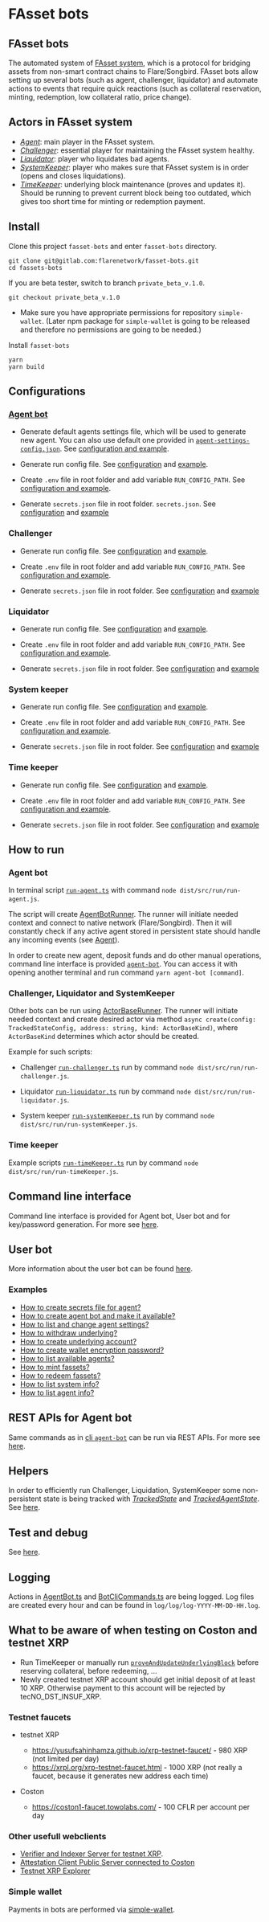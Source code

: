 # FAsset bots

## FAsset bots

The automated system of [FAsset system](https://github.com/flare-labs-ltd/fassets), which is a protocol for bridging assets from non-smart contract chains to Flare/Songbird. FAsset bots allow setting up several bots (such as agent, challenger, liquidator) and automate actions to events that require quick reactions (such as collateral reservation, minting, redemption, low collateral ratio, price change).

## Actors in FAsset system

-   [_Agent_](./docs/actors/agent.md): main player in the FAsset system.
-   [_Challenger_](./docs/actors/challenger.md): essential player for maintaining the FAsset system healthy.
-   [_Liquidator_](./docs/actors/liquidator.md): player who liquidates bad agents.
-   [_SystemKeeper_](./docs/actors/systemKeeper.md): player who makes sure that FAsset system is in order (opens and closes liquidations).
-   [_TimeKeeper_](./docs/actors/timeKeeper.md): underlying block maintenance (proves and updates it). Should be running to prevent current block being too outdated, which gives too short time for minting or redemption payment.

## Install

Clone this project `fasset-bots` and enter `fasset-bots` directory.

    git clone git@gitlab.com:flarenetwork/fasset-bots.git
    cd fassets-bots

If you are beta tester, switch to branch `private_beta_v.1.0`.

    git checkout private_beta_v.1.0
    
-   Make sure you have appropriate permissions for repository `simple-wallet`. (Later npm package for `simple-wallet` is going to be released and therefore no permissions are going to be needed.)


Install `fasset-bots`

    yarn
    yarn build

## Configurations

### [Agent bot]((./docs/actors/agent.md))

-   Generate default agents settings file, which will be used to generate new agent. You can also use default one provided in [`agent-settings-config.json`](./run-config/agent-settings-config.json). See [configuration and example](./docs/config.md#agent-default-settings).

-   Generate run config file. See [configuration](./docs/config.md#run-config) and [example](./docs/config.md#agent-bot-run-config).

-   Create `.env` file in root folder and add variable `RUN_CONFIG_PATH`. See [configuration and example](./docs/config.md#env).

-   Generate `secrets.json` file in root folder. `secrets.json`. See [configuration](./docs/config.md#secrets-file) and [example](./docs/config.md#agent-bot-secrets-file)

### Challenger

-   Generate run config file. See [configuration](./docs/config.md#run-config) and [example](./docs/config.md#challenger-run-config).

-   Create `.env` file in root folder and add variable `RUN_CONFIG_PATH`. See [configuration and example](./docs/config.md#env).

-   Generate `secrets.json` file in root folder. See [configuration](./docs/config.md#secrets-file) and [example](./docs/config.md#challenger-bot-secrets-file)

### Liquidator

-   Generate run config file. See [configuration](./docs/config.md#run-config) and [example](./docs/config.md#liquidator-and-system-keeper-run-config).

-   Create `.env` file in root folder and add variable `RUN_CONFIG_PATH`. See [configuration and example](./docs/config.md#env).

-   Generate `secrets.json` file in root folder. See [configuration](./docs/config.md#secrets-file) and [example](./docs/config.md#challenger-bot-secrets-file)

### System keeper

-   Generate run config file. See [configuration](./docs/config.md#run-config) and [example](./docs/config.md#liquidator-and-system-keeper-run-config).

-   Create `.env` file in root folder and add variable `RUN_CONFIG_PATH`. See [configuration and example](./docs/config.md#env).

-   Generate `secrets.json` file in root folder. See [configuration](./docs/config.md#secrets-file) and [example](./docs/config.md#challenger-bot-secrets-file)

### Time keeper

-   Generate run config file. See [configuration](./docs/config.md#run-config) and [example](./docs/config.md#time-keeper-run-config).

-   Create `.env` file in root folder and add variable `RUN_CONFIG_PATH`. See [configuration and example](./docs/config.md#env).

-   Generate `secrets.json` file in root folder. See [configuration](./docs/config.md#secrets-file) and [example](./docs/config.md#challenger-bot-secrets-file)

## How to run

### Agent bot

In terminal script [`run-agent.ts`](./src/run/run-agent.ts) with command `node dist/src/run/run-agent.js`.

The script will create [AgentBotRunner](./src/actors/AgentBotRunner.ts). The runner will initiate needed context and connect to native network (Flare/Songbird). Then it will constantly check if any active agent stored in persistent state should handle any incoming events (see [Agent](./docs/actors/agent.md)).

In order to create new agent, deposit funds and do other manual operations, command line interface is provided [`agent-bot`](./docs/cli.md). You can access it with opening another terminal and run command `yarn agent-bot [command]`.

### Challenger, Liquidator and SystemKeeper

Other bots can be run using [ActorBaseRunner](./src/actors/ActorBaseRunner.ts). The runner will initiate needed context and create desired actor via method `async create(config: TrackedStateConfig, address: string, kind: ActorBaseKind)`, where `ActorBaseKind` determines which actor should be created.

Example for such scripts:

-   Challenger [`run-challenger.ts`](./src/run/run-challenger.ts) run by command `node dist/src/run/run-challenger.js`.

-   Liquidator [`run-liquidator.ts`](./src/run/run-liquidator.ts) run by command `node dist/src/run/run-liquidator.js`.

-   System keeper [`run-systemKeeper.ts`](./src/run/run-systemKeeper.ts) run by command `node dist/src/run/run-systemKeeper.js`.

### Time keeper

Example scripts [`run-timeKeeper.ts`](./src/run/run-timeKeeper.ts) run by command `node dist/src/run/run-timeKeeper.js`.

## Command line interface

Command line interface is provided for Agent bot, User bot and for key/password generation. For more see [here](./docs/cli.md).

## User bot

More information about the user bot can be found [here](./docs/user/user-cli.md).

### Examples

-   [How to create secrets file for agent?](./docs/examples.md#how-to-create-secrets-file-for-agent)
-   [How to create agent bot and make it available?](./docs/examples.md#how-to-create-agent-bot-and-make-it-available-only-available-agents-can-be-minted-against-to)
-   [How to list and change agent settings?](./docs/examples.md#how-to-list-and-change-agent-settings)
-   [How to withdraw underlying?](./docs/examples.md#how-to-withdraw-underlying)
-   [How to create underlying account?](./docs/examples.md#how-to-create-underlying-account)
-   [How to create wallet encryption password?](./docs/examples.md#how-to-create-wallet-encryption-password)
-   [How to list available agents?](./docs/examples.md#how-to-list-available-agents)
-   [How to mint fassets?](./docs/examples.md#how-to-mint-fassets)
-   [How to redeem fassets?](./docs/examples.md#how-to-redeem-fassets)
-   [How to list system info?](./docs/examples.md#how-to-list-system-info)
-   [How to list agent info?](./docs/examples.md#how-to-list-agent-info)

## REST APIs for Agent bot

Same commands as in [cli `agent-bot`](./docs/cli.md#cli-agent-bot) can be run via REST APIs. For more see [here](./docs/api.md).

## Helpers

In order to efficiently run Challenger, Liquidation, SystemKeeper some non-persistent state is being tracked with [_TrackedState_](./src/state/TrackedState.ts) and [_TrackedAgentState_](./src/state/TrackedAgentState.ts).
See [here](./docs/trackState.md).

## Test and debug

See [here](./docs/testDebug.md).

## Logging

Actions in [AgentBot.ts](./src/actors/AgentBot.ts) and [BotCliCommands.ts](./src/cli/BotCliCommands.ts) are being logged. Log files are created every hour and can be found in `log/log/log-YYYY-MM-DD-HH.log`.

## What to be aware of when testing on Coston and testnet XRP

-   Run TimeKeeper or manually run [`proveAndUpdateUnderlyingBlock`](./src/utils/fasset-helpers.ts) before reserving collateral, before redeeming, ...
-   Newly created testnet XRP account should get initial deposit of at least 10 XRP. Otherwise payment to this account will be rejected by tecNO_DST_INSUF_XRP.

### Testnet faucets

-   testnet XRP

    -   https://yusufsahinhamza.github.io/xrp-testnet-faucet/ - 980 XRP (not limited per day)
    -   https://xrpl.org/xrp-testnet-faucet.html - 1000 XRP (not really a faucet, because it generates new address each time)

-   Coston
    -   https://coston1-faucet.towolabs.com/ - 100 CFLR per account per day

### Other usefull webclients

-   [Verifier and Indexer Server for testnet XRP](https://attestation-coston.aflabs.net/verifier/xrp/api-doc#).
-   [Attestation Client Public Server connected to Coston](https://attestation-coston.aflabs.net/attestation-client/api-doc)
-   [Testnet XRP Explorer](https://testnet.xrpl.org/)

### Simple wallet

Payments in bots are performed via [simple-wallet](https://gitlab.com/flarenetwork/simple-wallet).
